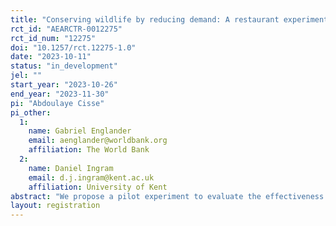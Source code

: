 ```yaml
---
title: "Conserving wildlife by reducing demand: A restaurant experiment in Kinshasa"
rct_id: "AEARCTR-0012275"
rct_id_num: "12275"
doi: "10.1257/rct.12275-1.0"
date: "2023-10-11"
status: "in_development"
jel: ""
start_year: "2023-10-26"
end_year: "2023-11-30"
pi: "Abdoulaye Cisse"
pi_other:
  1:
    name: Gabriel Englander
    email: aenglander@worldbank.org
    affiliation: The World Bank
  2:
    name: Daniel Ingram
    email: d.j.ingram@kent.ac.uk
    affiliation: University of Kent
abstract: "We propose a pilot experiment to evaluate the effectiveness of demand-side interventions in reducing bushmeat consumption in Kinshasa, the capital city of the Democratic Republic of the Congo. The primary experiment involves randomly showing half of subjects a video discouraging bushmeat consumption (treatment group) and half of subjects a video unrelated to bushmeat consumption (control group). All subjects receive a coupon to their restaurant of choice. We observe what subjects order for the purpose of testing whether treated subjects are less likely to order bushmeat than control subjects. A secondary experiment aims to estimate the elasticity of bushmeat consumption with respect to the price of Moambe Chicken (a common chicken dish). We perform this secondary experiment by randomly paying some restaurants to reduce the price of Moambe Chicken, and observing daily restaurant-by-dish sales. "
layout: registration
---
```



